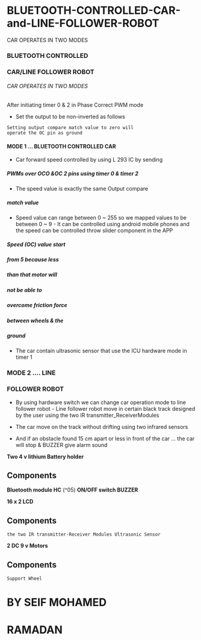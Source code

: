 # BLUETOOTH-CONTROLLED-CAR-and-LINE-FOLLOWER-ROBOT
CAR OPERATES IN TWO MODES
### BLUETOOTH CONTROLLED

### CAR/LINE FOLLOWER ROBOT

###### CAR OPERATES IN TWO MODES


After initiating timer 0 & 2 in Phase Correct PWM mode

- Set the output to be non-inverted as follows

```
Setting output compare match value to zero will
operate the OC pin as ground
```

#### MODE 1 ... BLUETOOTH CONTROLLED CAR

- Car forward speed controlled by using L 293 IC by sending

##### PWMs over OCO &OC 2 pins using timer 0 & timer 2

- The speed value is exactly the same Output compare

##### match value


- Speed value can range between 0 ~ 255 so
    we mapped values to be between 0 ~ 9
       - It can be controlled using android mobile phones and
          the speed can be controlled throw slider component in
          the APP

##### Speed (OC) value start

##### from 5 because less

##### than that motor will

##### not be able to

##### overcome friction force

##### between wheels & the

##### ground

- The car contain ultrasonic sensor that use the
    ICU hardware mode in timer 1


### MODE 2 .... LINE

### FOLLOWER ROBOT


- By using hardware switch we can change car
    operation mode to line follower robot
       - Line follower robot move in certain black track designed
          by the user using the two IR transmitter_ReceiverModules


- The car move on the track without drifting
    using two infrared sensors
- And if an obstacle found 15 cm apart or less in
    front of the car ... the car will stop & BUZZER
    give alarm sound


**Two 4 v lithium
Battery holder**

## Components

**Bluetooth module HC** (^05) **ON/OFF switch BUZZER**


**16 x 2 LCD**

## Components

```
the two IR transmitter-Receiver Modules Ultrasonic Sensor
```

**2 DC 9 v Motors**

## Components

```
Support Wheel
```

# BY SEIF MOHAMED

# RAMADAN


